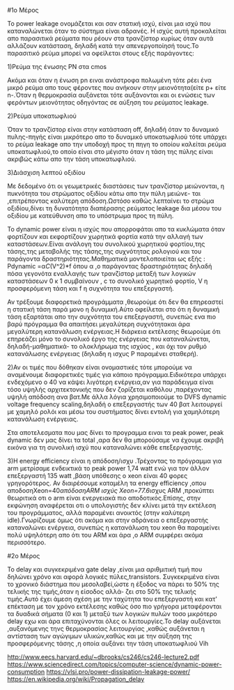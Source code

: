 #1o Μέρος

Το power leakage ονομάζεται και σαν στατική ισχύ, είναι μια ισχύ που καταναλώνεται όταν το σύστημα  είναι αδρανές.
Η ισχύς αυτή  προκαλείται απο παρασιτικά ρεύματα που ρέουν στα τρανζίστορ  κυρίως όταν αυτά αλλάζουν κατάσταση,
δηλαδή κατά την απενεργοποίησή τους.Το παρασιτικό ρεύμα μπορεί να οφείλεται στους εξής παράγοντες:

1)Ρεύμα της ένωσης PN στα cmos

Aκόμα και όταν η ένωση pn ειναι ανάστροφα πολωμένη τότε ρέει ένα μικρό ρεύμα απο τους φέροντες που ανήκουν στην μειονότητα(είτε 
p+ είτε n-.Όταν η θερμοκρασία αυξάνεται τότε αυξάνονται και οι ενώσεις των φερόντων μειονότητας οδηγόντας σε αύξηση του ρεύματος
leakage.

2)Ρεύμα υποκατωφλιού

Όταν το τρανζίστορ είναι στην κατάσταση  off, δηλαδή όταν το δυναμικό πυλης-πηγής είναι μικρότερο απο το δυναμικό υποκατωφλιού
τότε υπάρχει το ρεύμα leakage απο την υποδοχή προς τη πηγη το οποίου καλείται ρεύμα υποκατωφλιού,το οποίο είναι στο μέγιστο όταν
η τάση της πύλης είναι ακριβώς κάτω απο την τάση υποκατωφλιού.

3)Διάσχιση λεπτού οξιδίου

Με δεδομένο ότι οι γεωμετρικές διαστάσεις των τρανζίστορ μειώνονται, η πυκνότητα του στρώματος οξιδίου κάτω απο την πύλη μειώνε-
ται ,επιτρέποντας καλύτερη απόδοση.Ωστόσο καθώς λεπταίνει το στρώμα οξιδίου,δίνει τη δυνατότητα διαπέρασης ρεύματος leakage δια
μέσου του οξιδίου με κατεύθυνση απο το υπόστρωμα προς τη πύλη.

Το dynamic power είναι η ισχύς που απορροφάται απο τα κυκλώματα όταν φορτίζουν και εκφορτίζουν χωρητικά φορτία κατά την αλλαγή 
των καταστάσεων.Είναι ανάλογη του συνολικού χωρητικού φορτίου,της τάσης,της μεταβολής της τάσης,της συχνότητας  ρολογιού και του
παράγοντα δραστηριότητας.Μαθηματικά μοντελοποιείται ως εξής : Pdynamic =α*C*(V^2)*f  όπου α ,ο παράγοντας δραστηριότητας δηλαδή
πόσα γεγονότα εναλλαγής των τρανζίστορ  μεταξή των λογικών καταστάσεων 0 κ 1 συμβαίνουν , c το συνολικό χωρητικό φορτίο, V η 
προσφερόμενη τάση και f η συχνότητα του επεξεργαστή.

Αν τρέξουμε διαφορετικά προγράμματα ,θεωρούμε ότι δεν θα επηρεαστεί η στατική τάση παρά μονο η δυναμική.Αύτο οφείλεται στο 
ότι η δυναμική τάση εξαρτάται απο την συχνότητα του επεξεργαστή, συνεπώς ενα πιο βαρύ πρόγραμμα θα απαιτήσει  μεγαλύτερη 
συχνότητακαι άρα μεγαλύτερη κατανάλωση ενέργειας.Η διάρκεια εκτέλεσης θεωρούμε ότι επηρεάζει μόνο το συνολικό έργο  της 
ενέργειας που καταναλώνεται, δηλαδή-μαθηματικά- το ολοκλήρωμα της ισχύος , και όχι τον ρυθμό κατανάλωσης ενέργειας (δηλαδη η 
ισχυς P παραμένει σταθερή).

2)Αν οι τιμές που δόθηκαν είναι ονομαστικές τότε μπορούμε να αναμένουμε διαφορετικές τιμές για κάποιο πρόγραμμα.Ειδικότερα
υπάρχει ενδεχόμενο ο 40 να κάψει λιγότερη ενέργεια,αν για παράδειγμα είναι τόσο υψηλής αρχιτεκτονικής που δεν ζορίζεται καθόλου
,παρέχοντας υψηλή απόδοση ανα βατ.Με άλλα λόγια χρησιμοποιούμε το DVFS dynamic voltage frequency scaling,δηλαδή ο επεξεργαστής των 40 βατ λειτουργεί με χαμηλό ρολόι και μέσω  του συστήματος δίνει εντολή για χαμηλότερη κατανάλωση ενέργειας.

Στα αποτελεσματα που μας δίνει το προγραμμα ειναι τα peak power, peak dynamic δεν μας δίνει τα total ,αρα δεν θα μπορούσαμε
να έχουμε ακριβή εικόνα για τη συνολική ισχύ που καταναλώνει κάθε επεξεργαστής.

3)Η energy efficiency είναι η απόδοση/ισχυ .Τρέχοντας το πρόγραμμα για arm μετρίσαμε ενδεικτικά  το peak power  1,74 watt
ενώ για τον άλλον επεξεργαστή 135 watt ,βάση υπόθεσης ο xeon είναι 40 φορες γρηγορότερος. Αν διαιρέσουμε καταμέλη  τα energy
efficiency ,οπου αποδοσηXeon=40*απόδοσηARM  ισχύς Xeon=77.6*ισχυς ARM ,προκύπτει  θεωριτικά οτι ο  arm  είναι ενεργειακά πιο
αποδοτικός.Επίσης, στην εκφώνηση αναφέρεται οτι ο υπολογιστής δεν κλίνει μετά την εκτέλεση του προγράμματος,
αλλά παραμένει ανοικτός (στην καλύτερη idle).Γνωρίζουμε όμως ότι ακόμα και στην αδράνεια ο επεξεργαστής καταναλώνει ενέργεια,
συνεπώς η κατανάλωση του xeon θα παραμείνει πολύ υψηλότερη απο ότι του ARM και άρα ,ο ΑRM  συμφέρει ακόμα περισσότερο.


#2ο Μέρος

Το delay και συγκεκριμένα gate delay ,είναι μια αριθμιτική τιμή που δηλώνει χρόνο και αφορά λογικές πύλες,transistors.
Συγκεκριμένα είναι το χρονικό διάστημα που μεσολαβεί,ώστε η έξοδος να πάρει το 50% της τελικής της τιμής,όταν η είσοδος αλλά-
ζει στο 50% της τελικής τιμής.Αυτό έχει άμεση σχέση με την ταχύτητα του επεξεργαστή και κατ' επέκταση με τον χρόνο εκτέλεσης 
καθώς όσο πιο γρήγορα μεταφέρονται τα δυαδικά σήματα (0 και 1) μεταξύ των λογικών πυλών τοσο μικρότερο delay εχω και άρα
επιταχύνονται όλες οι λειτουργίες.Το delay αυξάνεται ,αυξανόμενης τηνς θερμοκρασίας λειτουργίας ,καθώς αυξάνεται η αντίσταση
των αγώγιμων υλικών,καθώς και με την αύξηση της προσφερόμενης τάσης ,η οποία αυξάνει την τάση υποκατωφλιού Vih


http://www.eecs.harvard.edu/~dbrooks/cs246/cs246-lecture2.pdf
https://www.sciencedirect.com/topics/computer-science/dynamic-power-consumption
https://vlsi.pro/power-dissipation-leakage-power/
https://en.wikipedia.org/wiki/Propagation_delay
